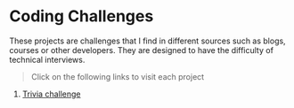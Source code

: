 #  Coding Challenges

These projects are challenges that I find in different sources such as blogs, courses or other developers. They are designed to have the difficulty of technical interviews.

> Click on the following links to visit each project

1. [Trivia challenge](https://thetriviaapp.herokuapp.com/)
